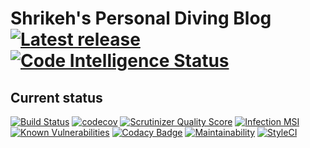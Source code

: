 # Shrikeh's Personal Diving Blog [![Latest release](https://img.shields.io/github/v/release/shrikeh/scuba-diving?include_prereleases)](https://github.com/shrikeh/scuba-diving/releases/) [![Code Intelligence Status](https://scrutinizer-ci.com/g/shrikeh/scuba-diving/badges/code-intelligence.svg?b=master)](https://scrutinizer-ci.com/code-intelligence)

## Current status
[![Build Status](https://travis-ci.com/shrikeh/scuba-diving.svg?branch=develop)](https://travis-ci.com/shrikeh/scuba-diving)
[![codecov](https://codecov.io/gh/shrikeh/scuba-diving/branch/develop/graph/badge.svg)](https://codecov.io/gh/shrikeh/scuba-divinge)
[![Scrutinizer Quality Score](https://scrutinizer-ci.com/g/shrikeh/scuba-diving/badges/quality-score.png)](https://scrutinizer-ci.com/g/shrikeh/scuba-diving/)
[![Infection MSI](https://badge.stryker-mutator.io/github.com/shrikeh/scuba-diving/develop?style=flat)](https://infection.github.io)
[![Known Vulnerabilities](https://snyk.io/test/github/shrikeh/scuba-diving/develop/badge.svg)](https://snyk.io/test/github/shrikeh/scuba-diving)
[![Codacy Badge](https://api.codacy.com/project/badge/Grade/5a42f7674b7e43a78b95103445a18a20)](https://www.codacy.com/manual/barney/scuba-diving)
[![Maintainability](https://api.codeclimate.com/v1/badges/c13dd7fbb2f178b0d8d3/maintainability)](https://codeclimate.com/github/shrikeh/scuba-diving/maintainability)
[![StyleCI](https://github.styleci.io/repos/236858731/shield?style=flat)](https://styleci.io/repos/236858731)
